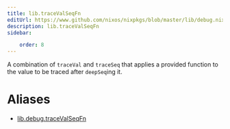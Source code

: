 ```yaml
---
title: lib.traceValSeqFn
editUrl: https://www.github.com/nixos/nixpkgs/blob/master/lib/debug.nix#L169C5
description: lib.traceValSeqFn
sidebar:

    order: 8
---
```


A combination of `traceVal` and `traceSeq` that applies a
provided function to the value to be traced after `deepSeq`ing
it.


# Aliases

- [lib.debug.traceValSeqFn](/reference/libdebug.traceValSeqFn)


